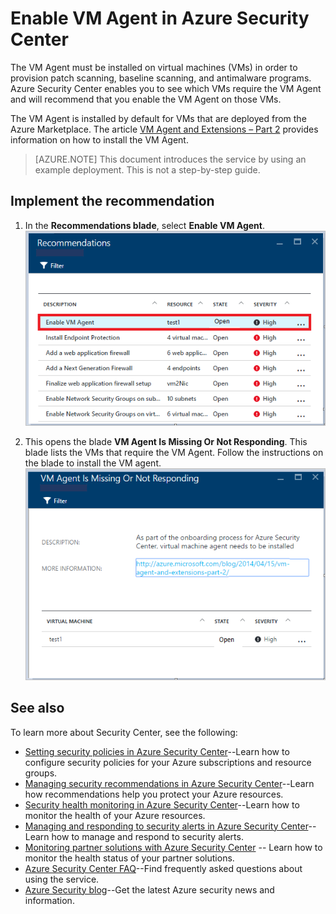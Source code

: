 <properties
   pageTitle="Enable VM Agent in Azure Security Center | Microsoft Azure"
   description="This document shows you how to implement the Azure Security Center recommendation **Enable VM Agent**."
   services="security-center"
   documentationCenter="na"
   authors="TerryLanfear"
   manager="MBaldwin"
   editor=""/>

<tags
   ms.service="security-center"
   ms.devlang="na"
   ms.topic="article"
   ms.tgt_pltfrm="na"
   ms.workload="na"
   ms.date="07/20/2016"
   ms.author="terrylan"/>

# Enable VM Agent in Azure Security Center

The VM Agent must be installed on virtual machines (VMs) in order to provision patch scanning, baseline scanning, and antimalware programs.  Azure Security Center enables you to see which VMs require the VM Agent and will recommend that you enable the VM Agent on those VMs.

The VM Agent is installed by default for VMs that are deployed from the Azure Marketplace. The article [VM Agent and Extensions – Part 2](https://azure.microsoft.com/blog/vm-agent-and-extensions-part-2/) provides information on how to install the VM Agent.


> [AZURE.NOTE] This document introduces the service by using an example deployment. This is not a step-by-step guide.

## Implement the recommendation

1. In the **Recommendations blade**, select **Enable VM Agent**.
![Enable VM Agent][1]

2. This opens the blade **VM Agent Is Missing Or Not Responding**. This blade lists the VMs that require the VM Agent. Follow the instructions on the blade to install the VM agent.
![VM Agent is missing][2]

## See also

To learn more about Security Center, see the following:

- [Setting security policies in Azure Security Center](security-center-policies.md)--Learn how to configure security policies for your Azure subscriptions and resource groups.
- [Managing security recommendations in Azure Security Center](security-center-recommendations.md)--Learn how recommendations help you protect your Azure resources.
- [Security health monitoring in Azure Security Center](security-center-monitoring.md)--Learn how to monitor the health of your Azure resources.
- [Managing and responding to security alerts in Azure Security Center](security-center-managing-and-responding-alerts.md)--Learn how to manage and respond to security alerts.
- [Monitoring partner solutions with Azure Security Center](security-center-partner-solutions.md) -- Learn how to monitor the health status of your partner solutions.
- [Azure Security Center FAQ](security-center-faq.md)--Find frequently asked questions about using the service.
- [Azure Security blog](http://blogs.msdn.com/b/azuresecurity/)--Get the latest Azure security news and information.

<!--Image references-->
[1]: ./media/security-center-enable-vm-agent/enable-vm-agent.png
[2]: ./media/security-center-enable-vm-agent/vm-agent-is-missing.png
